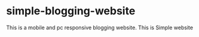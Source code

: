 # simple-blogging-website

This is a mobile and pc responsive blogging website. This is Simple website
